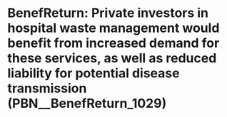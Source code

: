 # BenefReturn: __Private investors in hospital waste management would benefit from increased demand for these services, as well as reduced liability for potential disease transmission__ (PBN__BenefReturn_1029)

